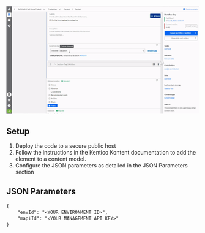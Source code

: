 ![alt text](https://github.com/JKannekens/kontent-custom-element-formsite/blob/master/FormsiteFormSelector.gif "Search and Replace")

## Setup
1. Deploy the code to a secure public host
2. Follow the instructions in the Kentico Kontent documentation to add the element to a content model.
3. Configure the JSON parameters as detailed in the JSON Parameters section
## JSON Parameters
```
{
    "envId": "<YOUR ENVIRONMENT ID>",
    "mapiId": "<YOUR MANAGEMENT API KEY>"
}
```

